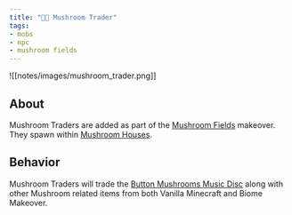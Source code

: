 ```yaml
---
title: "🧑‍🔬 Mushroom Trader"
tags:
- mobs
- npc
- mushroom fields
---
```


![[notes/images/mushroom_trader.png]]
## About

Mushroom Traders are added as part of the [Mushroom Fields](notes/makeover/mushroom_fields) makeover.  
They spawn within [Mushroom Houses](notes/structure/mushroom_house).  

## Behavior
Mushroom Traders will trade the [Button Mushrooms Music Disc](notes/item/discs) along with other Mushroom related items from both Vanilla Minecraft and Biome Makeover.
